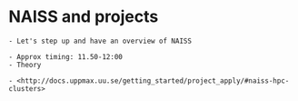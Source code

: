 # NAISS and projects
```{objectives}
- Let's step up and have an overview of NAISS
```

```{instructor-note}
- Approx timing: 11.50-12:00
- Theory
```

```{admonition} See the documentation
- <http://docs.uppmax.uu.se/getting_started/project_apply/#naiss-hpc-clusters>
```

